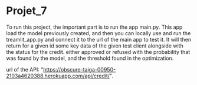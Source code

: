 # Projet_7
To run this project, the important part is to run the app main.py.
This app load the model previously created, and then you can locally use and run the treamlit_app.py and connect it to the url of the main app to test it.
It will then return for a given id some key data of the given test client alongside with the status for the credit. either approved or refused with the probability that was found by the model, and the threshold found in the optimization.


url of the API: "https://obscure-taiga-00950-2103a4620388.herokuapp.com/api/credit/".  

